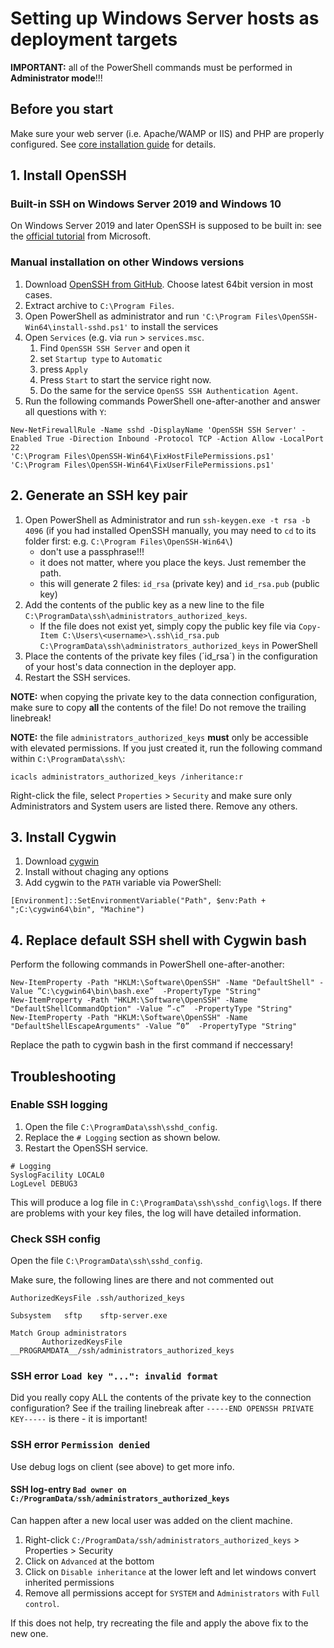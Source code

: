 # Setting up Windows Server hosts as deployment targets

**IMPORTANT:** all of the PowerShell commands must be performed in **Administrator mode**!!!

## Before you start

Make sure your web server (i.e. Apache/WAMP or IIS) and PHP are properly configured. See [core installation guide](https://github.com/ExFace/Core/blob/1.x-dev/Docs/Installation/index.md) for details.

## 1. Install OpenSSH

### Built-in SSH on Windows Server 2019 and Windows 10

On Windows Server 2019 and later OpenSSH is supposed to be built in: see the [official tutorial](https://docs.microsoft.com/en-us/windows-server/administration/openssh/openssh_install_firstuse) from Microsoft. 

### Manual installation on other Windows versions

1. Download [OpenSSH from GitHub](https://github.com/PowerShell/Win32-OpenSSH/releases). Choose latest 64bit version in most cases.
2. Extract archive to `C:\Program Files`.
3. Open PowerShell as administrator and run `'C:\Program Files\OpenSSH-Win64\install-sshd.ps1'` to install the services
4. Open `Services` (e.g. via `run` > `services.msc`. 
    1. Find `OpenSSH SSH Server` and open it
    2. set `Startup type` to `Automatic`
    3. press `Apply`
    4. Press `Start` to start the service right now.
    5. Do the same for the service `OpenSS SSH Authentication Agent`.
5. Run the following commands PowerShell one-after-another and answer all questions with `Y`:

```
New-NetFirewallRule -Name sshd -DisplayName 'OpenSSH SSH Server' -Enabled True -Direction Inbound -Protocol TCP -Action Allow -LocalPort 22
'C:\Program Files\OpenSSH-Win64\FixHostFilePermissions.ps1'
'C:\Program Files\OpenSSH-Win64\FixUserFilePermissions.ps1'
```

## 2. Generate an SSH key pair

1. Open PowerShell as Administrator and run `ssh-keygen.exe -t rsa -b 4096` (if you had installed OpenSSH manually, you may need to `cd` to its folder first: e.g. `C:\Program Files\OpenSSH-Win64\`)
    - don't use a passphrase!!!
    - it does not matter, where you place the keys. Just remember the path.
    - this will generate 2 files: `id_rsa` (private key) and `id_rsa.pub` (public key)
2. Add the contents of the public key as a new line to the file `C:\ProgramData\ssh\administrators_authorized_keys`.
    - If the file does not exist yet, simply copy the public key file via `Copy-Item C:\Users\<username>\.ssh\id_rsa.pub C:\ProgramData\ssh\administrators_authorized_keys` in PowerShell
3. Place the contents of the private key files (´id_rsa´) in the configuration of your host's data connection in the deployer app.
4. Restart the SSH services.

**NOTE:** when copying the private key to the data connection configuration, make sure to copy **all** the contents of the file! Do not remove the trailing linebreak! 

**NOTE:** the file `administrators_authorized_keys` **must** only be accessible with elevated permissions. If you just created it, run the following command within `C:\ProgramData\ssh\`: 

```
icacls administrators_authorized_keys /inheritance:r
```

Right-click the file, select `Properties` > `Security` and make sure only Administrators and System users are listed there. Remove any others.

## 3. Install Cygwin

1. Download [cygwin](https://cygwin.com/install.html)
2. Install without chaging any options
3. Add cygwin to the `PATH` variable via PowerShell: 

```   
[Environment]::SetEnvironmentVariable("Path", $env:Path + ";C:\cygwin64\bin", "Machine")
```
    
## 4. Replace default SSH shell with Cygwin bash

Perform the following commands in PowerShell one-after-another:

```
New-ItemProperty -Path "HKLM:\Software\OpenSSH" -Name "DefaultShell" -Value ”C:\cygwin64\bin\bash.exe”  -PropertyType "String"
New-ItemProperty -Path "HKLM:\Software\OpenSSH" -Name "DefaultShellCommandOption" -Value ”-c”  -PropertyType "String"
New-ItemProperty -Path "HKLM:\Software\OpenSSH" -Name "DefaultShellEscapeArguments" -Value ”0”  -PropertyType "String"
```

Replace the path to cygwin bash in the first command if neccessary!

## Troubleshooting

### Enable SSH logging

1. Open the file `C:\ProgramData\ssh\sshd_config`. 
2. Replace the `# Logging` section as shown below.
3. Restart the OpenSSH service.

```
# Logging
SyslogFacility LOCAL0
LogLevel DEBUG3
```

This will produce a log file in `C:\ProgramData\ssh\sshd_config\logs`. If there are problems with your key files, the log will have detailed information.

### Check SSH config 

Open the file `C:\ProgramData\ssh\sshd_config`. 

Make sure, the following lines are there and not commented out

```
AuthorizedKeysFile .ssh/authorized_keys
```

```
Subsystem	sftp	sftp-server.exe
```

```
Match Group administrators
       AuthorizedKeysFile __PROGRAMDATA__/ssh/administrators_authorized_keys
```

### SSH error `Load key "...": invalid format`

Did you really copy ALL the contents of the private key to the connection configuration? See if the trailing linebreak after `-----END OPENSSH PRIVATE KEY-----` is there - it is important!

### SSH error `Permission denied`

Use debug logs on client (see above) to get more info.

#### SSH log-entry `Bad owner on C:/ProgramData/ssh/administrators_authorized_keys`

Can happen after a new local user was added on the client machine. 

1. Right-click `C:/ProgramData/ssh/administrators_authorized_keys` > Properties > Security
2. Click on `Advanced` at the bottom
3. Click on `Disable inheritance` at the lower left and let windows convert inherited permissions
4. Remove all permissions accept for `SYSTEM` and `Administrators` with `Full control`.

If this does not help, try recreating the file and apply the above fix to the new one.
